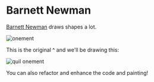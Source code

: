 # Barnett Newman

[Barnett Newman](https://en.wikipedia.org/wiki/Barnett_Newman) draws shapes a lot.

![onement](https://upload.wikimedia.org/wikipedia/en/2/29/Newman-Onement_1.jpg)

This is the original ^ and we'll be drawing this:

![quil onement](https://github.com/clojurebridge-berlin/study-group-curriculum/blob/master/week-1/barnett-newman/resources/quil-onement.png)

You can also refactor and enhance the code and painting!
